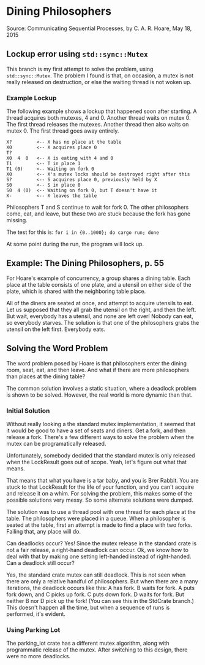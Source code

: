 # Dining Philosophers

Source: Communicating Sequential Processes, by C. A. R. Hoare, May 18, 2015

## Lockup error using `std::sync::Mutex`

This branch is my first attempt to solve the problem, using `std::sync::Mutex`.
The problem I found is that, on occasion, a mutex is not really released on
destruction, or else the waiting thread is not woken up.

### Example Lockup

The following example shows a lockup that happened soon after starting.  A
thread acquires both mutexes, 4 and 0.  Another thread waits on mutex 0.
The first thread releases the mutexes.  Another thread then also waits on
mutex 0.  The first thread goes away entirely.

    X?         <-- X has no place at the table
    X0         <-- X acquires place 0
    T?
    X0  4  0   <-- X is eating with 4 and 0
    T1         <-- T in place 1
    T1 (0)     <-- Waiting on fork 0
    X0         <-- X's mutex locks should be destroyed right after this
    S?         <-- S acquires place 0, previously held by X
    S0         <-- S in place 0
    S0  4 (0)  <-- Waiting on fork 0, but T doesn't have it
    X-         <-- X leaves the table

Philosophers T and S continue to wait for fork 0.  The other philosophers
come, eat, and leave, but these two are stuck because the fork has gone
missing.

The test for this is: `for i in {0..1000}; do cargo run; done`

At some point during the run, the program will lock up.

## Example: The Dining Philosophers, p. 55

For Hoare's example of concurrency, a group shares a dining table.  Each
place at the table consists of one plate, and a utensil on either side of the
plate, which is shared with the neighboring table place.

All of the diners are seated at once, and attempt to acquire utensils to eat.
Let us supposed that they all grab the utensil on the right, and then the
left.  But wait, everybody has a utensil, and none are left over!  Nobody can
eat, so everybody starves.  The solution is that one of the philosophers grabs
the utensil on the left first. Everybody eats.

## Solving the Word Problem

The word problem posed by Hoare is that philosophers enter the dining room,
seat, eat, and then leave.  And what if there are more philosophers than
places at the dining table?

The common solution involves a static situation, where a deadlock problem is
shown to be solved.  However, the real world is more dynamic than that.

### Initial Solution

Without really looking a the standard mutex implementation, it seemed that
it would be good to have a set of seats and diners.  Get a fork, and then
release a fork.  There's a few different ways to solve the problem when the
mutex can be programatically released.

Unfortunately, somebody decided that the standard mutex is only released when
the LockResult goes out of scope.  Yeah, let's figure out what that means.

That means that what you have is a tar baby, and you is Brer Rabbit.  You are
stuck to that LockResult for the life of your function, and you can't acquire
and release it on a whim.  For solving the problem, this makes some of the
possible solutions very messy.  So some alternate solutions were dumped.

The solution was to use a thread pool with one thread for each place at the
table.  The philosophers were placed in a queue.  When a philosopher is seated
at the table, first an attempt is made to find a place with two forks.  Failing
that, any place will do.

Can deadlocks occur?  Yes!  Since the mutex release in the standard crate is
not a fair release, a right-hand deadlock can occur.  Ok, we know how to deal
with that by making one setting left-handed instead of right-handed.  Can a
deadlock still occur?

Yes, the standard crate mutex can still deadlock.  This is not seen when there
are only a relative handful of philosophers.  But when there are a many
iterations, the deadlock occurs like this: A has fork.  B waits for fork.  A
puts fork down, and C picks up fork.  C puts down fork.  D waits for fork.
But neither B nor D pick up the fork!  (You can see this in the StdCrate
branch.)  This doesn't happen all the time, but when a sequence of runs is
performed, it's evident.

### Using Parking Lot

The parking\_lot crate has a different mutex algorithm, along with programmatic
release of the mutex.  After switching to this design, there were no more
deadlocks.

